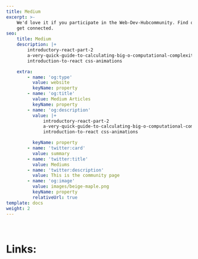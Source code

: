 ```yaml
---
title: Medium
excerpt: >-
    We'd love it if you participate in the Web-Dev-Hubcommunity. Find out how to
    get connected.
seo:
    title: Medium
    description: |+
        introductory-react-part-2
        a-very-quick-guide-to-calculating-big-o-computational-complexity
        introduction-to-react css-animations

    extra:
        - name: 'og:type'
          value: website
          keyName: property
        - name: 'og:title'
          value: Medium Articles
          keyName: property
        - name: 'og:description'
          value: |+
              introductory-react-part-2
              a-very-quick-guide-to-calculating-big-o-computational-complexity
              introduction-to-react css-animations

          keyName: property
        - name: 'twitter:card'
          value: summary
        - name: 'twitter:title'
          value: Mediums
        - name: 'twitter:description'
          value: This is the community page
        - name: 'og:image'
          value: images/beige-maple.png
          keyName: property
          relativeUrl: true
template: docs
weight: 2
---
```


<br>
<h1>  Links: </h1>
<br>

        
        
        
<br>
        
<br>
        
<br>